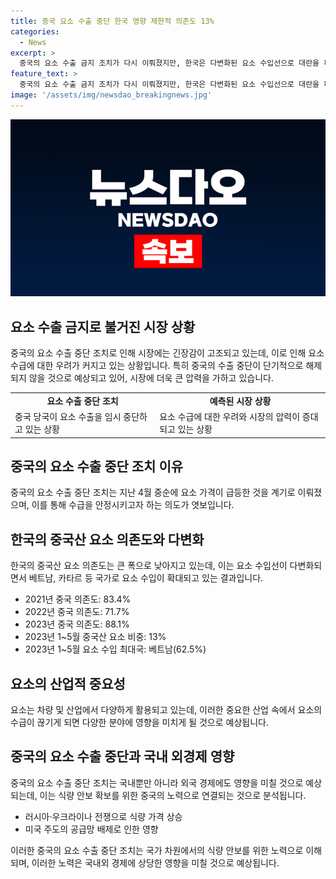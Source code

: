 ```yaml
---
title: 중국 요소 수출 중단 한국 영향 제한적 의존도 13%
categories:
  - News
excerpt: >
  중국의 요소 수출 금지 조치가 다시 이뤄졌지만, 한국은 다변화된 요소 수입선으로 대란을 피할 것으로 전망됨. 중국산 요소 의존도가 13%로 줄며, 요소 수입이 베트남 등으로 이동하고 있음. 이러한 조치는 차량 및 산업 등을 멈출 수 있는 영향을 미치지만, 중국의 식량 안보 정책과 관련되어 있는 것으로 보임. 요소 수출 통제는 국제적인 이슈로 관심을 끌고 있음. (쓰레기 문장 삭제)
feature_text: >
  중국의 요소 수출 금지 조치가 다시 이뤄졌지만, 한국은 다변화된 요소 수입선으로 대란을 피할 것으로 전망됨. 중국산 요소 의존도가 13%로 줄며, 요소 수입이 베트남 등으로 이동하고 있음. 이러한 조치는 차량 및 산업 등을 멈출 수 있는 영향을 미치지만, 중국의 식량 안보 정책과 관련되어 있는 것으로 보임. 요소 수출 통제는 국제적인 이슈로 관심을 끌고 있음. (쓰레기 문장 삭제)
image: '/assets/img/newsdao_breakingnews.jpg'
---
```


<p><img src="/assets/img/newsdao_breakingnews.jpg" alt="firstkoreanews 속보" /></p>

<h2 data-ke-size="size26">요소 수출 금지로 불거진 시장 상황</h2>

<p data-ke-size="size16">중국의 요소 수출 중단 조치로 인해 시장에는 긴장감이 고조되고 있는데, 이로 인해 요소 수급에 대한 우려가 커지고 있는 상황입니다. 특히 중국의 수출 중단이 단기적으로 해제되지 않을 것으로 예상되고 있어, 시장에 더욱 큰 압력을 가하고 있습니다.</p>

<table>
  <tr>
    <td style="text-align: center; height: 17px;"><b>요소 수출 중단 조치</b></td>
    <td style="text-align: center; height: 17px;"><b>예측된 시장 상황</b></td>
  </tr>
  <tr>
    <td style="text-align: left;">중국 당국이 요소 수출을 임시 중단하고 있는 상황</td>
    <td style="text-align: left;">요소 수급에 대한 우려와 시장의 압력이 증대되고 있는 상황</td>
  </tr>
</table>

<h2 data-ke-size="size26">중국의 요소 수출 중단 조치 이유</h2>

<p data-ke-size="size16">중국의 요소 수출 중단 조치는 지난 4월 중순에 요소 가격이 급등한 것을 계기로 이뤄졌으며, 이를 통해 수급을 안정시키고자 하는 의도가 엿보입니다.</p>

<h2 data-ke-size="size26">한국의 중국산 요소 의존도와 다변화</h2>

<p data-ke-size="size16">한국의 중국산 요소 의존도는 큰 폭으로 낮아지고 있는데, 이는 요소 수입선이 다변화되면서 베트남, 카타르 등 국가로 요소 수입이 확대되고 있는 결과입니다.</p>

<ul>
  <li>2021년 중국 의존도: 83.4%</li>
  <li>2022년 중국 의존도: 71.7%</li>
  <li>2023년 중국 의존도: 88.1%</li>
  <li>2023년 1~5월 중국산 요소 비중: 13%</li>
  <li>2023년 1~5월 요소 수입 최대국: 베트남(62.5%)</li>
</ul>

<h2 data-ke-size="size26">요소의 산업적 중요성</h2>

<p data-ke-size="size16">요소는 차량 및 산업에서 다양하게 활용되고 있는데, 이러한 중요한 산업 속에서 요소의 수급이 끊기게 되면 다양한 분야에 영향을 미치게 될 것으로 예상됩니다.</p>

<h2 data-ke-size="size26">중국의 요소 수출 중단과 국내 외경제 영향</h2>

<p data-ke-size="size16">중국의 요소 수출 중단 조치는 국내뿐만 아니라 외국 경제에도 영향을 미칠 것으로 예상되는데, 이는 식량 안보 확보를 위한 중국의 노력으로 연결되는 것으로 분석됩니다.</p>

<ul>
  <li>러시아·우크라이나 전쟁으로 식량 가격 상승</li>
  <li>미국 주도의 공급망 배제로 인한 영향</li>
</ul>

<p data-ke-size="size16">이러한 중국의 요소 수출 중단 조치는 국가 차원에서의 식량 안보를 위한 노력으로 이해되며, 이러한 노력은 국내외 경제에 상당한 영향을 미칠 것으로 예상됩니다.</p>

